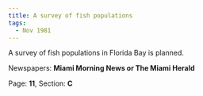 ```yaml
---  
title: A survey of fish populations  
tags:  
  - Nov 1981  
---  
```

  
A survey of fish populations in Florida Bay is planned.  
  
Newspapers: **Miami Morning News or The Miami Herald**  
  
Page: **11**, Section: **C** 
